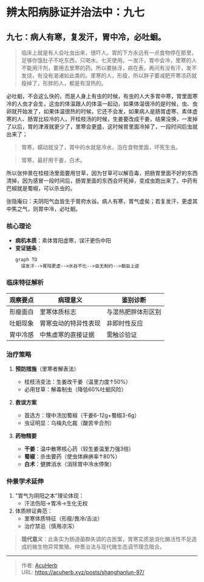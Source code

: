 # 辨太阳病脉证并治法中：九七


## 九七：病人有寒，复发汗，胃中冷，必吐蛔。

<!--more-->

> 临床上就是有人会吐虫出来，很吓人。胃的下方永远有一点食物停在那里，足够你饿肚子不吃东西，只喝水，七天使用。一发汗，胃中会冷，里寒的人不能用汗剂，要用去里寒的药。所以要脉浮，病在表，再问有没有汗，发不发烧，有没有渴诸如此类的。里寒的人，形瘦，所以胖子要减肥开寒凉药就瘦掉了，形胖的人，都是有湿热的。

必吐蛔，不会这么快的，而是人身上有虫的时候，有虫的人大多胃中寒，胃里面寒冷的人虫才会生，这虫的体温跟人的体温一起动，如果体温很冷的是时候，虫、虫卵就开始发了，如果体温很热的时候，它还不会发，如果病人是肠胃虚寒、素体虚寒的人、肠胃比较冷的人，开桂枝汤的时候，生姜要改成干姜，结果没换，一发掉了以后，胃的津液就更少了，里寒会更盛，这时候胃里面冷掉了，一段时间后虫就出来了；

> 胃寒，蠕动就没了，胃中的水就是冷水，泡在食物里面，坏死生虫。

> 胃寒，最好用干姜，白术。

所以张仲景在桂枝汤里面要用甘草，因为甘草可以解百毒，把肠胃里面不好的东西清掉，因为感冒一段时间后，肠胃里面的东西会坏死掉，变成虫跑出来了。中药有巴椒就是蜀椒，可以杀虫的。

张隐庵曰：夫阴阳气血皆生于胃府水谷。病人有寒，胃气虚矣；若复发汗，更虚其中焦之气，则胃中冷，必吐蛔。

### 核心理论
- **病机本质**：素体胃阳虚寒，误汗更伤中阳
- **变证链条**：
  ```mermaid
  graph TD
    误发汗-->胃阳更虚-->水谷不化-->虫无制约-->蛔虫上逆
  ```

### 临床特征解析
| 观察要点       | 病理意义                   | 鉴别诊断           |
|----------------|---------------------------|--------------------|
| 形瘦面白       | 里寒体质标志               | 与湿热肥胖体形区别 |
| 吐蛔现象       | 胃寒虫动的特异性表现       | 非即时性反应       |
| 胃中冷感       | 中焦虚寒的直接证据         | 需触诊验证         |

### 治疗策略
1. **预防措施**（里寒者解表法）
   - 桂枝汤变法：生姜改干姜（温里力度↑50%）
   - 必用甘草：解毒制虫（降低60%吐蛔风险）

2. **救误方案**
   - 首选方：理中汤加蜀椒（干姜6-12g+蜀椒3-6g）
   - 虫证明显：乌梅丸化裁（酸苦辛合剂）

3. **药物精要**
   - **干姜**：温中散寒核心药（较生姜温里力强3倍）
   - **蜀椒**：杀虫要药（使虫体麻痹率↑80%）
   - **白术**：健脾消水（消除胃中冷水停聚）

### 仲景学术延伸
1. "胃气为阴阳之本"理论体现：
   - 汗法伤阳→胃冷→生化无权
2. 体质辨证典范：
   - 里寒体质特征（形瘦/畏冷/舌淡）
   - 治疗禁忌（慎用凉泻）

> **现代意义**：此条实为肠道菌群失调的古医案，胃寒实质是消化酶活性不足造成的微生物异常繁殖。仲景治法与现代微生态调节理念暗合。

---

> 作者: [AcuHerb](https://acuherb.xyz)  
> URL: https://acuherb.xyz/posts/shanghanlun-97/  

